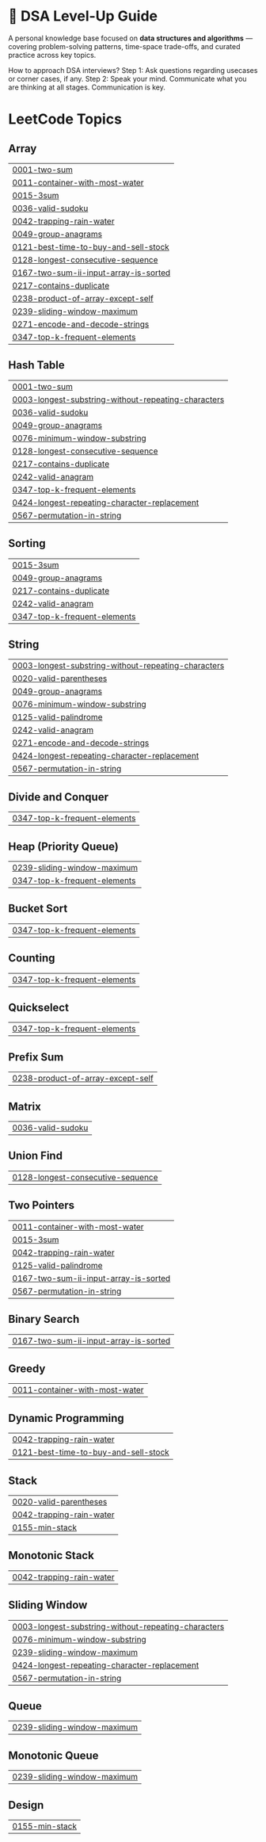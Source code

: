 # 🧠 DSA Level-Up Guide

A personal knowledge base focused on **data structures and algorithms** — covering problem-solving patterns, time-space trade-offs, and curated practice across key topics.

How to approach DSA interviews?
Step 1: Ask questions regarding usecases or corner cases, if any.
Step 2: Speak your mind. Communicate what you are thinking at all stages. Communication is key.

<!---LeetCode Topics Start-->
# LeetCode Topics
## Array
|  |
| ------- |
| [0001-two-sum](https://github.com/abhinav-nayak/level-up-guide/tree/master/0001-two-sum) |
| [0011-container-with-most-water](https://github.com/abhinav-nayak/level-up-guide/tree/master/0011-container-with-most-water) |
| [0015-3sum](https://github.com/abhinav-nayak/level-up-guide/tree/master/0015-3sum) |
| [0036-valid-sudoku](https://github.com/abhinav-nayak/level-up-guide/tree/master/0036-valid-sudoku) |
| [0042-trapping-rain-water](https://github.com/abhinav-nayak/level-up-guide/tree/master/0042-trapping-rain-water) |
| [0049-group-anagrams](https://github.com/abhinav-nayak/level-up-guide/tree/master/0049-group-anagrams) |
| [0121-best-time-to-buy-and-sell-stock](https://github.com/abhinav-nayak/level-up-guide/tree/master/0121-best-time-to-buy-and-sell-stock) |
| [0128-longest-consecutive-sequence](https://github.com/abhinav-nayak/level-up-guide/tree/master/0128-longest-consecutive-sequence) |
| [0167-two-sum-ii-input-array-is-sorted](https://github.com/abhinav-nayak/level-up-guide/tree/master/0167-two-sum-ii-input-array-is-sorted) |
| [0217-contains-duplicate](https://github.com/abhinav-nayak/level-up-guide/tree/master/0217-contains-duplicate) |
| [0238-product-of-array-except-self](https://github.com/abhinav-nayak/level-up-guide/tree/master/0238-product-of-array-except-self) |
| [0239-sliding-window-maximum](https://github.com/abhinav-nayak/level-up-guide/tree/master/0239-sliding-window-maximum) |
| [0271-encode-and-decode-strings](https://github.com/abhinav-nayak/level-up-guide/tree/master/0271-encode-and-decode-strings) |
| [0347-top-k-frequent-elements](https://github.com/abhinav-nayak/level-up-guide/tree/master/0347-top-k-frequent-elements) |
## Hash Table
|  |
| ------- |
| [0001-two-sum](https://github.com/abhinav-nayak/level-up-guide/tree/master/0001-two-sum) |
| [0003-longest-substring-without-repeating-characters](https://github.com/abhinav-nayak/level-up-guide/tree/master/0003-longest-substring-without-repeating-characters) |
| [0036-valid-sudoku](https://github.com/abhinav-nayak/level-up-guide/tree/master/0036-valid-sudoku) |
| [0049-group-anagrams](https://github.com/abhinav-nayak/level-up-guide/tree/master/0049-group-anagrams) |
| [0076-minimum-window-substring](https://github.com/abhinav-nayak/level-up-guide/tree/master/0076-minimum-window-substring) |
| [0128-longest-consecutive-sequence](https://github.com/abhinav-nayak/level-up-guide/tree/master/0128-longest-consecutive-sequence) |
| [0217-contains-duplicate](https://github.com/abhinav-nayak/level-up-guide/tree/master/0217-contains-duplicate) |
| [0242-valid-anagram](https://github.com/abhinav-nayak/level-up-guide/tree/master/0242-valid-anagram) |
| [0347-top-k-frequent-elements](https://github.com/abhinav-nayak/level-up-guide/tree/master/0347-top-k-frequent-elements) |
| [0424-longest-repeating-character-replacement](https://github.com/abhinav-nayak/level-up-guide/tree/master/0424-longest-repeating-character-replacement) |
| [0567-permutation-in-string](https://github.com/abhinav-nayak/level-up-guide/tree/master/0567-permutation-in-string) |
## Sorting
|  |
| ------- |
| [0015-3sum](https://github.com/abhinav-nayak/level-up-guide/tree/master/0015-3sum) |
| [0049-group-anagrams](https://github.com/abhinav-nayak/level-up-guide/tree/master/0049-group-anagrams) |
| [0217-contains-duplicate](https://github.com/abhinav-nayak/level-up-guide/tree/master/0217-contains-duplicate) |
| [0242-valid-anagram](https://github.com/abhinav-nayak/level-up-guide/tree/master/0242-valid-anagram) |
| [0347-top-k-frequent-elements](https://github.com/abhinav-nayak/level-up-guide/tree/master/0347-top-k-frequent-elements) |
## String
|  |
| ------- |
| [0003-longest-substring-without-repeating-characters](https://github.com/abhinav-nayak/level-up-guide/tree/master/0003-longest-substring-without-repeating-characters) |
| [0020-valid-parentheses](https://github.com/abhinav-nayak/level-up-guide/tree/master/0020-valid-parentheses) |
| [0049-group-anagrams](https://github.com/abhinav-nayak/level-up-guide/tree/master/0049-group-anagrams) |
| [0076-minimum-window-substring](https://github.com/abhinav-nayak/level-up-guide/tree/master/0076-minimum-window-substring) |
| [0125-valid-palindrome](https://github.com/abhinav-nayak/level-up-guide/tree/master/0125-valid-palindrome) |
| [0242-valid-anagram](https://github.com/abhinav-nayak/level-up-guide/tree/master/0242-valid-anagram) |
| [0271-encode-and-decode-strings](https://github.com/abhinav-nayak/level-up-guide/tree/master/0271-encode-and-decode-strings) |
| [0424-longest-repeating-character-replacement](https://github.com/abhinav-nayak/level-up-guide/tree/master/0424-longest-repeating-character-replacement) |
| [0567-permutation-in-string](https://github.com/abhinav-nayak/level-up-guide/tree/master/0567-permutation-in-string) |
## Divide and Conquer
|  |
| ------- |
| [0347-top-k-frequent-elements](https://github.com/abhinav-nayak/level-up-guide/tree/master/0347-top-k-frequent-elements) |
## Heap (Priority Queue)
|  |
| ------- |
| [0239-sliding-window-maximum](https://github.com/abhinav-nayak/level-up-guide/tree/master/0239-sliding-window-maximum) |
| [0347-top-k-frequent-elements](https://github.com/abhinav-nayak/level-up-guide/tree/master/0347-top-k-frequent-elements) |
## Bucket Sort
|  |
| ------- |
| [0347-top-k-frequent-elements](https://github.com/abhinav-nayak/level-up-guide/tree/master/0347-top-k-frequent-elements) |
## Counting
|  |
| ------- |
| [0347-top-k-frequent-elements](https://github.com/abhinav-nayak/level-up-guide/tree/master/0347-top-k-frequent-elements) |
## Quickselect
|  |
| ------- |
| [0347-top-k-frequent-elements](https://github.com/abhinav-nayak/level-up-guide/tree/master/0347-top-k-frequent-elements) |
## Prefix Sum
|  |
| ------- |
| [0238-product-of-array-except-self](https://github.com/abhinav-nayak/level-up-guide/tree/master/0238-product-of-array-except-self) |
## Matrix
|  |
| ------- |
| [0036-valid-sudoku](https://github.com/abhinav-nayak/level-up-guide/tree/master/0036-valid-sudoku) |
## Union Find
|  |
| ------- |
| [0128-longest-consecutive-sequence](https://github.com/abhinav-nayak/level-up-guide/tree/master/0128-longest-consecutive-sequence) |
## Two Pointers
|  |
| ------- |
| [0011-container-with-most-water](https://github.com/abhinav-nayak/level-up-guide/tree/master/0011-container-with-most-water) |
| [0015-3sum](https://github.com/abhinav-nayak/level-up-guide/tree/master/0015-3sum) |
| [0042-trapping-rain-water](https://github.com/abhinav-nayak/level-up-guide/tree/master/0042-trapping-rain-water) |
| [0125-valid-palindrome](https://github.com/abhinav-nayak/level-up-guide/tree/master/0125-valid-palindrome) |
| [0167-two-sum-ii-input-array-is-sorted](https://github.com/abhinav-nayak/level-up-guide/tree/master/0167-two-sum-ii-input-array-is-sorted) |
| [0567-permutation-in-string](https://github.com/abhinav-nayak/level-up-guide/tree/master/0567-permutation-in-string) |
## Binary Search
|  |
| ------- |
| [0167-two-sum-ii-input-array-is-sorted](https://github.com/abhinav-nayak/level-up-guide/tree/master/0167-two-sum-ii-input-array-is-sorted) |
## Greedy
|  |
| ------- |
| [0011-container-with-most-water](https://github.com/abhinav-nayak/level-up-guide/tree/master/0011-container-with-most-water) |
## Dynamic Programming
|  |
| ------- |
| [0042-trapping-rain-water](https://github.com/abhinav-nayak/level-up-guide/tree/master/0042-trapping-rain-water) |
| [0121-best-time-to-buy-and-sell-stock](https://github.com/abhinav-nayak/level-up-guide/tree/master/0121-best-time-to-buy-and-sell-stock) |
## Stack
|  |
| ------- |
| [0020-valid-parentheses](https://github.com/abhinav-nayak/level-up-guide/tree/master/0020-valid-parentheses) |
| [0042-trapping-rain-water](https://github.com/abhinav-nayak/level-up-guide/tree/master/0042-trapping-rain-water) |
| [0155-min-stack](https://github.com/abhinav-nayak/level-up-guide/tree/master/0155-min-stack) |
## Monotonic Stack
|  |
| ------- |
| [0042-trapping-rain-water](https://github.com/abhinav-nayak/level-up-guide/tree/master/0042-trapping-rain-water) |
## Sliding Window
|  |
| ------- |
| [0003-longest-substring-without-repeating-characters](https://github.com/abhinav-nayak/level-up-guide/tree/master/0003-longest-substring-without-repeating-characters) |
| [0076-minimum-window-substring](https://github.com/abhinav-nayak/level-up-guide/tree/master/0076-minimum-window-substring) |
| [0239-sliding-window-maximum](https://github.com/abhinav-nayak/level-up-guide/tree/master/0239-sliding-window-maximum) |
| [0424-longest-repeating-character-replacement](https://github.com/abhinav-nayak/level-up-guide/tree/master/0424-longest-repeating-character-replacement) |
| [0567-permutation-in-string](https://github.com/abhinav-nayak/level-up-guide/tree/master/0567-permutation-in-string) |
## Queue
|  |
| ------- |
| [0239-sliding-window-maximum](https://github.com/abhinav-nayak/level-up-guide/tree/master/0239-sliding-window-maximum) |
## Monotonic Queue
|  |
| ------- |
| [0239-sliding-window-maximum](https://github.com/abhinav-nayak/level-up-guide/tree/master/0239-sliding-window-maximum) |
## Design
|  |
| ------- |
| [0155-min-stack](https://github.com/abhinav-nayak/level-up-guide/tree/master/0155-min-stack) |
<!---LeetCode Topics End-->